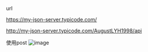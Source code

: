 url

https://my-json-server.typicode.com/

http://my-json-server.typicode.com/AugustLYH1998/api

使用post
![image](https://user-images.githubusercontent.com/60884610/216504218-4fcef41b-a992-40e9-b64e-48759adb4373.png)
